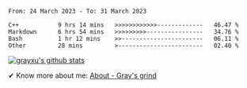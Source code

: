 <!--START_SECTION:waka-->

```text
From: 24 March 2023 - To: 31 March 2023

C++           9 hrs 14 mins   >>>>>>>>>>>>-------------   46.47 %
Markdown      6 hrs 54 mins   >>>>>>>>>----------------   34.76 %
Bash          1 hr 12 mins    >>-----------------------   06.11 %
Other         28 mins         >------------------------   02.40 %
```

<!--END_SECTION:waka-->

[![grayxu's github stats](https://github-readme-stats.vercel.app/api?username=grayxu&count_private=true&show_icons=true)](https://github.com/grayxu)

✔ Know more about me: [About - Gray's grind](https://www.grayxu.cn/)
